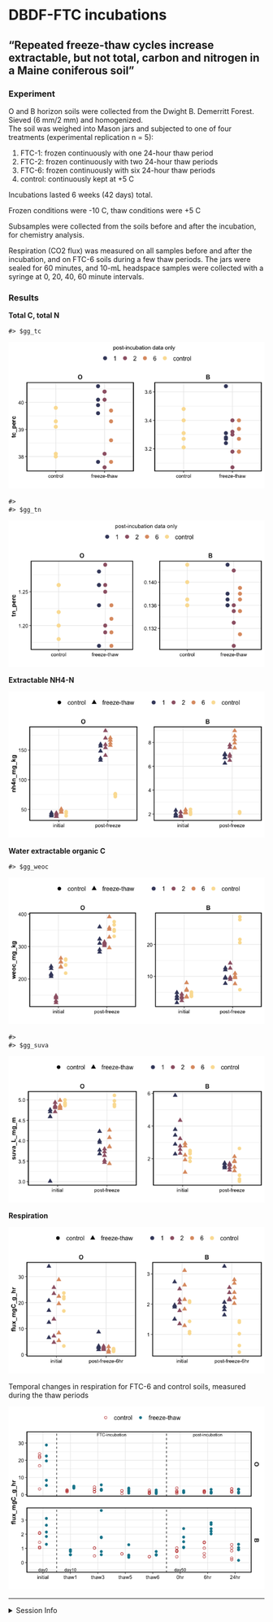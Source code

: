 DBDF-FTC incubations
================

## “Repeated freeze-thaw cycles increase extractable, but not total, carbon and nitrogen in a Maine coniferous soil”

### Experiment

O and B horizon soils were collected from the Dwight B. Demerritt
Forest. Sieved (6 mm/2 mm) and homogenized.  
The soil was weighed into Mason jars and subjected to one of four
treatments (experimental replication n = 5):

1.  FTC-1: frozen continuously with one 24-hour thaw period
2.  FTC-2: frozen continuously with two 24-hour thaw periods
3.  FTC-6: frozen continuously with six 24-hour thaw periods
4.  control: continuously kept at +5 C

Incubations lasted 6 weeks (42 days) total.

Frozen conditions were -10 C, thaw conditions were +5 C

Subsamples were collected from the soils before and after the
incubation, for chemistry analysis.

Respiration (CO2 flux) was measured on all samples before and after the
incubation, and on FTC-6 soils during a few thaw periods. The jars were
sealed for 60 minutes, and 10-mL headspace samples were collected with a
syringe at 0, 20, 40, 60 minute intervals.

### Results

**Total C, total N**

    #> $gg_tc

![](dbdf_ftc_report_files/figure-gfm/tctn_graph-1.png)<!-- -->

    #> 
    #> $gg_tn

![](dbdf_ftc_report_files/figure-gfm/tctn_graph-2.png)<!-- -->

**Extractable NH4-N**

![](dbdf_ftc_report_files/figure-gfm/nh4_graph-1.png)<!-- -->

**Water extractable organic C**

    #> $gg_weoc

![](dbdf_ftc_report_files/figure-gfm/weoc_graphs-1.png)<!-- -->

    #> 
    #> $gg_suva

![](dbdf_ftc_report_files/figure-gfm/weoc_graphs-2.png)<!-- -->

**Respiration**

![](dbdf_ftc_report_files/figure-gfm/resp_graphs-1.png)<!-- -->

Temporal changes in respiration for FTC-6 and control soils, measured
during the thaw periods

![](dbdf_ftc_report_files/figure-gfm/resp_graphs2-1.png)<!-- -->

------------------------------------------------------------------------

<details>
<summary>
Session Info
</summary>

Date run: `r`Sys.Date()\`

    #> R version 4.0.2 (2020-06-22)
    #> Platform: x86_64-apple-darwin17.0 (64-bit)
    #> Running under: macOS Catalina 10.15.7
    #> 
    #> Matrix products: default
    #> BLAS:   /System/Library/Frameworks/Accelerate.framework/Versions/A/Frameworks/vecLib.framework/Versions/A/libBLAS.dylib
    #> LAPACK: /Library/Frameworks/R.framework/Versions/4.0/Resources/lib/libRlapack.dylib
    #> 
    #> locale:
    #> [1] en_US.UTF-8/en_US.UTF-8/en_US.UTF-8/C/en_US.UTF-8/en_US.UTF-8
    #> 
    #> attached base packages:
    #> [1] stats     graphics  grDevices utils     datasets  methods  
    #> [7] base     
    #> 
    #> other attached packages:
    #>  [1] soilpalettes_0.1.0 PNWColors_0.1.0    patchwork_1.1.1   
    #>  [4] forcats_0.5.1      stringr_1.4.0      dplyr_1.0.4       
    #>  [7] purrr_0.3.4        readr_1.4.0        tidyr_1.1.2       
    #> [10] tibble_3.0.6       ggplot2_3.3.3      tidyverse_1.3.0   
    #> [13] drake_7.13.1      
    #> 
    #> loaded via a namespace (and not attached):
    #>  [1] Rcpp_1.0.6         lubridate_1.7.9.2  txtq_0.2.3        
    #>  [4] prettyunits_1.1.1  utf8_1.1.4         assertthat_0.2.1  
    #>  [7] digest_0.6.27      R6_2.5.0           cellranger_1.1.0  
    #> [10] backports_1.2.1    reprex_1.0.0       evaluate_0.14     
    #> [13] highr_0.8          httr_1.4.2         pillar_1.4.7      
    #> [16] rlang_0.4.10       progress_1.2.2     readxl_1.3.1      
    #> [19] rstudioapi_0.13    rmarkdown_2.6.6    labeling_0.4.2    
    #> [22] igraph_1.2.6       munsell_0.5.0      broom_0.7.4       
    #> [25] compiler_4.0.2     modelr_0.1.8       xfun_0.20         
    #> [28] pkgconfig_2.0.3    htmltools_0.5.1.1  tidyselect_1.1.0  
    #> [31] fansi_0.4.2        crayon_1.4.0       dbplyr_2.0.0      
    #> [34] withr_2.4.1        grid_4.0.2         jsonlite_1.7.2    
    #> [37] gtable_0.3.0       lifecycle_0.2.0    DBI_1.1.1         
    #> [40] magrittr_2.0.1     storr_1.2.5        scales_1.1.1      
    #> [43] cli_2.2.0          stringi_1.5.3      farver_2.0.3      
    #> [46] fs_1.5.0           xml2_1.3.2         ellipsis_0.3.1    
    #> [49] filelock_1.0.2     generics_0.1.0     vctrs_0.3.6       
    #> [52] RColorBrewer_1.1-2 tools_4.0.2        glue_1.4.2        
    #> [55] hms_1.0.0          parallel_4.0.2     yaml_2.2.1        
    #> [58] colorspace_2.0-0   base64url_1.4      rvest_0.3.6       
    #> [61] knitr_1.31         haven_2.3.1

</details>
